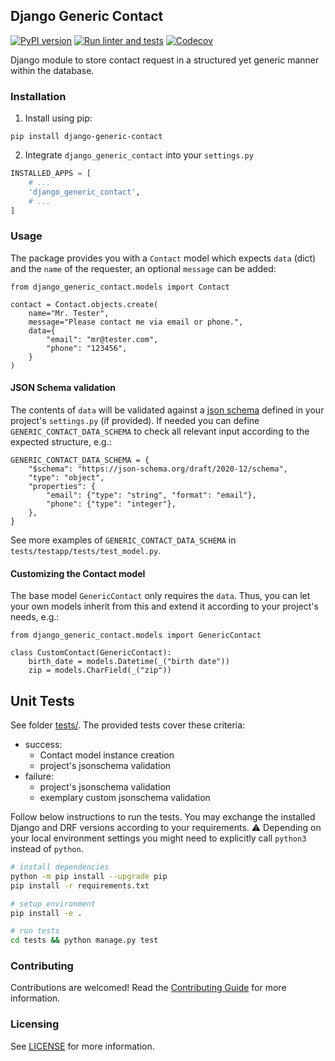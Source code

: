 ## Django Generic Contact

[![PyPI version](https://img.shields.io/pypi/v/django-generic-contact.svg)](https://pypi.org/project/django-generic-contact/)
[![Run linter and tests](https://github.com/anexia/django-generic-contact/actions/workflows/test.yml/badge.svg?branch=main)](https://github.com/anexia/django-generic-contact/actions/workflows/test.yml)
[![Codecov](https://img.shields.io/codecov/c/gh/anexia/django-generic-contact)](https://codecov.io/gh/anexia/django-generic-contact)

Django module to store contact request in a structured yet generic manner within the database.

### Installation

1. Install using pip:

```shell
pip install django-generic-contact
```

2. Integrate `django_generic_contact` into your `settings.py`

```python
INSTALLED_APPS = [
    # ...
    'django_generic_contact',
    # ...
]
```

### Usage

The package provides you with a `Contact` model which expects `data` (dict) and the `name` of the requester,
an optional `message` can be added:

```
from django_generic_contact.models import Contact

contact = Contact.objects.create(
    name="Mr. Tester",
    message="Please contact me via email or phone.",
    data={
        "email": "mr@tester.com",
        "phone": "123456",
    }
)
```

#### JSON Schema validation

The contents of `data` will be validated against a [json schema](https://json-schema.org/) defined in your project's
`settings.py` (if provided). If needed you can define `GENERIC_CONTACT_DATA_SCHEMA` to check all relevant input
according to the expected structure, e.g.:

```
GENERIC_CONTACT_DATA_SCHEMA = {
    "$schema": "https://json-schema.org/draft/2020-12/schema",
    "type": "object",
    "properties": {
        "email": {"type": "string", "format": "email"},
        "phone": {"type": "integer"},
    },
}
```

See more examples of `GENERIC_CONTACT_DATA_SCHEMA` in `tests/testapp/tests/test_model.py`.

#### Customizing the Contact model
The base model `GenericContact` only requires the `data`. Thus, you can let your own models inherit from this and extend
it according to your project's needs, e.g.:

```
from django_generic_contact.models import GenericContact

class CustomContact(GenericContact):
    birth_date = models.Datetime(_("birth date"))
    zip = models.CharField(_("zip"))
```

## Unit Tests

See folder [tests/](tests/). The provided tests cover these criteria:
* success:
  * Contact model instance creation
  * project's jsonschema validation
* failure:
  * project's jsonschema validation
  * exemplary custom jsonschema validation

Follow below instructions to run the tests.
You may exchange the installed Django and DRF versions according to your requirements.
:warning: Depending on your local environment settings you might need to explicitly call `python3` instead of `python`.
```bash
# install dependencies
python -m pip install --upgrade pip
pip install -r requirements.txt

# setup environment
pip install -e .

# run tests
cd tests && python manage.py test
```

### Contributing

Contributions are welcomed! Read the [Contributing Guide](CONTRIBUTING.md) for more information.

### Licensing

See [LICENSE](LICENSE) for more information.
